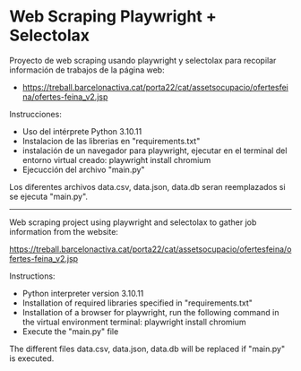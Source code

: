 # Web Scraping Playwright + Selectolax

Proyecto de web scraping usando playwright y selectolax para recopilar información de trabajos de la página web:

- https://treball.barcelonactiva.cat/porta22/cat/assetsocupacio/ofertesfeina/ofertes-feina_v2.jsp

Instrucciones:
- Uso del intérprete Python 3.10.11
- Instalacion de las librerias en "requirements.txt"
- instalación de un navegador para playwright, ejecutar en el terminal del entorno virtual creado: playwright install chromium
- Ejecucción del archivo "main.py"

Los diferentes archivos data.csv, data.json, data.db seran reemplazados si se ejecuta "main.py".

-------------------------------------------------------------------------------------------------------------------

Web scraping project using playwright and selectolax to gather job information from the website:

https://treball.barcelonactiva.cat/porta22/cat/assetsocupacio/ofertesfeina/ofertes-feina_v2.jsp

Instructions:

- Python interpreter version 3.10.11
- Installation of required libraries specified in "requirements.txt"
- Installation of a browser for playwright, run the following command in the virtual environment terminal: playwright install chromium
- Execute the "main.py" file

The different files data.csv, data.json, data.db will be replaced if "main.py" is executed.
